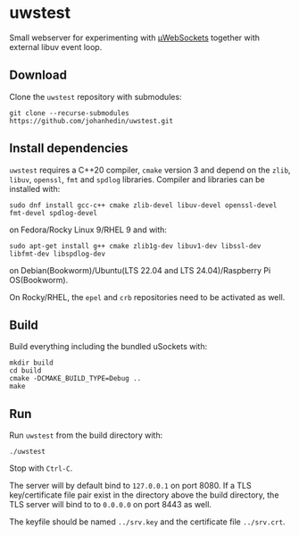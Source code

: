 # uwstest
Small webserver for experimenting with [µWebSockets](https://github.com/uNetworking/uWebSockets)
together with external libuv event loop.

## Download
Clone the `uwstest` repository with submodules:

```console
git clone --recurse-submodules https://github.com/johanhedin/uwstest.git
```

## Install dependencies
`uwstest` requires a C++20 compiler, `cmake` version 3 and depend on the `zlib`,
`libuv`, `openssl`, `fmt` and `spdlog` libraries. Compiler and libraries can be
installed with:

```console
sudo dnf install gcc-c++ cmake zlib-devel libuv-devel openssl-devel fmt-devel spdlog-devel
```

on Fedora/Rocky Linux 9/RHEL 9 and with:

```console
sudo apt-get install g++ cmake zlib1g-dev libuv1-dev libssl-dev libfmt-dev libspdlog-dev
```

on Debian(Bookworm)/Ubuntu(LTS 22.04 and LTS 24.04)/Raspberry Pi OS(Bookworm).

On Rocky/RHEL, the `epel` and `crb` repositories need to be activated as well.


## Build
Build everything including the bundled uSockets with:

```console
mkdir build
cd build
cmake -DCMAKE_BUILD_TYPE=Debug ..
make
```


## Run
Run `uwstest` from the build directory with:

```console
./uwstest
```

Stop with `Ctrl-C`.

The server will by default bind to `127.0.0.1` on port 8080. If a TLS
key/certificate file pair exist in the directory above the build directory,
the TLS server will bind to to `0.0.0.0` on port 8443 as well.

The keyfile should be named `../srv.key` and the certificate file `../srv.crt`.
